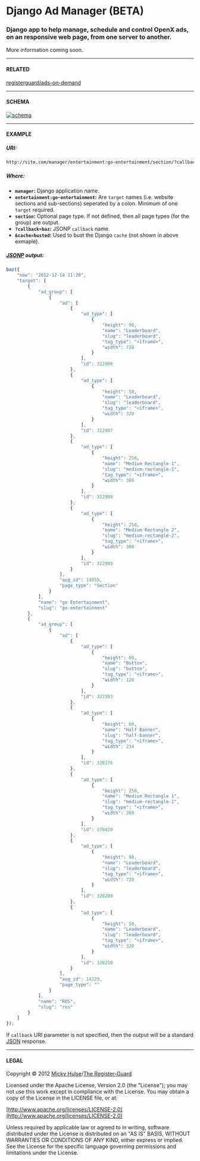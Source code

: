 # Django Ad Manager (BETA)

### Django app to help manage, schedule and control OpenX ads, on an responsive web page, from one server to another.

More information coming soon.

---

#### RELATED

[registerguard/ads-on-demand](https://github.com/registerguard/ads-on-demand)

---

#### SCHEMA

[![schema](https://raw.github.com/registerguard/django-ad-manager/master/ad_manager/ad_manager.png)](https://raw.github.com/registerguard/django-ad-manager/master/ad_manager/ad_manager.png)

---

#### EXAMPLE

##### URI:

```html
http://site.com/manager/entertainment:go-entertainment/section/?callback=baz
```

##### Where:

* __`manager`:__ Django application name.
* __`entertainment:go-entertainment`:__ Are `target` names (i.e. website sections and sub-sections) seperated by a colon. Minimum of one `target` required.
* __`section`:__ Optional page type. If not defined, then all page types (for the group) are output.
* __`?callback=baz`:__ JSONP `callback` name.
* __`&cache=busted`:__ Used to bust the Django `cache` (not shown in above exmaple).

##### [JSONP](http://en.wikipedia.org/wiki/JSONP) output:

```javascript
baz({
    "now": "2012-12-14 11:20",
    "target": [
        {
            "ad_group": [
                {
                    "ad": [
                        {
                            "ad_type": [
                                {
                                    "height": 90,
                                    "name": "Leaderboard",
                                    "slug": "leaderboard",
                                    "tag_type": "<iframe>",
                                    "width": 728
                                }
                            ],
                            "id": 322986
                        },
                        {
                            "ad_type": [
                                {
                                    "height": 50,
                                    "name": "Leaderboard",
                                    "slug": "leaderboard",
                                    "tag_type": "<iframe>",
                                    "width": 320
                                }
                            ],
                            "id": 322987
                        },
                        {
                            "ad_type": [
                                {
                                    "height": 250,
                                    "name": "Medium Rectangle 1",
                                    "slug": "medium-rectangle-1",
                                    "tag_type": "<iframe>",
                                    "width": 300
                                }
                            ],
                            "id": 322988
                        },
                        {
                            "ad_type": [
                                {
                                    "height": 250,
                                    "name": "Medium Rectangle 2",
                                    "slug": "medium-rectangle-2",
                                    "tag_type": "<iframe>",
                                    "width": 300
                                }
                            ],
                            "id": 322989
                        }
                    ],
                    "aug_id": 14055,
                    "page_type": "Section"
                }
            ],
            "name": "go Entertainment",
            "slug": "go-entertainment"
        },
        {
            "ad_group": [
                {
                    "ad": [
                        {
                            "ad_type": [
                                {
                                    "height": 60,
                                    "name": "Button",
                                    "slug": "button",
                                    "tag_type": "<iframe>",
                                    "width": 120
                                }
                            ],
                            "id": 327383
                        },
                        {
                            "ad_type": [
                                {
                                    "height": 60,
                                    "name": "Half Banner",
                                    "slug": "half-banner",
                                    "tag_type": "<iframe>",
                                    "width": 234
                                }
                            ],
                            "id": 328176
                        },
                        {
                            "ad_type": [
                                {
                                    "height": 250,
                                    "name": "Medium Rectangle 1",
                                    "slug": "medium-rectangle-1",
                                    "tag_type": "<iframe>",
                                    "width": 300
                                }
                            ],
                            "id": 278420
                        },
                        {
                            "ad_type": [
                                {
                                    "height": 90,
                                    "name": "Leaderboard",
                                    "slug": "leaderboard",
                                    "tag_type": "<iframe>",
                                    "width": 728
                                }
                            ],
                            "id": 328209
                        },
                        {
                            "ad_type": [
                                {
                                    "height": 50,
                                    "name": "Leaderboard",
                                    "slug": "leaderboard",
                                    "tag_type": "<iframe>",
                                    "width": 320
                                }
                            ],
                            "id": 328210
                        }
                    ],
                    "aug_id": 14229,
                    "page_type": ""
                }
            ],
            "name": "ROS",
            "slug": "ros"
        }
    ]
});
```

If `callback` URI parameter is not specified, then the output will be a standard [JSON](http://www.json.org/) response.

---

#### LEGAL

Copyright © 2012 [Micky Hulse](http://hulse.me)/[The Register-Guard](http://registerguard.com)

Licensed under the Apache License, Version 2.0 (the "License"); you may not use this work except in compliance with the License. You may obtain a copy of the License in the LICENSE file, or at:

[http://www.apache.org/licenses/LICENSE-2.0](http://www.apache.org/licenses/LICENSE-2.0)

Unless required by applicable law or agreed to in writing, software distributed under the License is distributed on an "AS IS" BASIS, WITHOUT WARRANTIES OR CONDITIONS OF ANY KIND, either express or implied. See the License for the specific language governing permissions and limitations under the License.